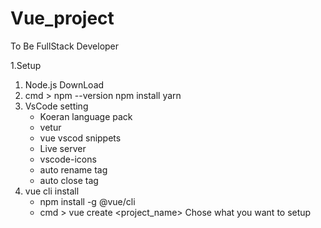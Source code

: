 # Vue_project
To Be FullStack Developer

1.Setup
 1) Node.js DownLoad
 2) cmd > npm --version 
    npm install yarn
 3) VsCode setting
    - Koeran language pack
    - vetur
    - vue vscod snippets
    - Live server
    - vscode-icons
    - auto rename tag
    - auto close tag
 4) vue cli install
    - npm install -g @vue/cli
    - cmd > vue create <project_name>
      Chose what you want to setup
      
  
